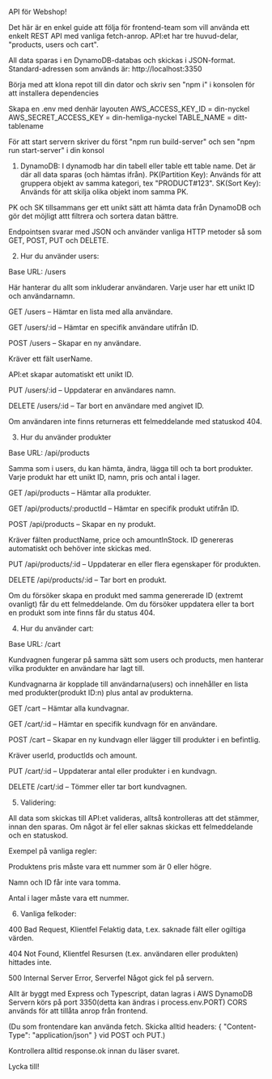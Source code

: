 API för Webshop!

Det här är en enkel guide att följa för frontend-team som vill använda ett enkelt REST API med vanliga fetch-anrop. 
API:et har tre huvud-delar, "products, users och cart".

All data sparas i en DynamoDB-databas och skickas i JSON-format.
Standard-adressen som används är: http://localhost:3350

Börja med att klona repot till din dator och skriv sen "npm i" i konsolen för att installera dependencies

Skapa en .env med denhär layouten
AWS_ACCESS_KEY_ID = din-nyckel
AWS_SECRET_ACCESS_KEY = din-hemliga-nyckel
TABLE_NAME = ditt-tablename

För att start servern skriver du först "npm run build-server" och sen "npm run start-server" i din konsol

1. DynamoDB: 
I dynamodb har din tabell eller table ett table name. Det är där all data sparas (och hämtas ifrån).
PK(Partition Key): Används för att gruppera objekt av samma kategori, tex "PRODUCT#123".
SK(Sort Key): Används för att skilja olika objekt inom samma PK.

PK och SK tillsammans ger ett unikt sätt att hämta data från DynamoDB och gör det möjligt attt filtrera och sortera datan bättre.


Endpointsen svarar med JSON och använder vanliga HTTP metoder så som GET, POST, PUT och DELETE.


2. Hur du använder users: 

Base URL: /users

Här hanterar du allt som inkluderar användaren. Varje user har ett unikt ID och användarnamn. 

GET /users – Hämtar en lista med alla användare.

GET /users/:id – Hämtar en specifik användare utifrån ID.

POST /users – Skapar en ny användare.

Kräver ett fält userName.

API:et skapar automatiskt ett unikt ID.

PUT /users/:id – Uppdaterar en användares namn.

DELETE /users/:id – Tar bort en användare med angivet ID.

Om användaren inte finns returneras ett felmeddelande med statuskod 404.


3. Hur du använder produkter

Base URL: /api/products

Samma som i users, du kan hämta, ändra, lägga till och ta bort produkter.
Varje produkt har ett unikt ID, namn, pris och antal i lager.

GET /api/products – Hämtar alla produkter.

GET /api/products/:productId – Hämtar en specifik produkt utifrån ID.

POST /api/products – Skapar en ny produkt.

Kräver fälten productName, price och amountInStock.
ID genereras automatiskt och behöver inte skickas med.

PUT /api/products/:id – Uppdaterar en eller flera egenskaper för produkten.

DELETE /api/products/:id – Tar bort en produkt.

Om du försöker skapa en produkt med samma genererade ID (extremt ovanligt) får du ett felmeddelande.
Om du försöker uppdatera eller ta bort en produkt som inte finns får du status 404.

4. Hur du använder cart: 

Base URL: /cart

Kundvagnen fungerar på samma sätt som users och products, men hanterar vilka produkter en användare har lagt till.

Kundvagnarna är kopplade till användarna(users) och innehåller en lista med produkter(produkt ID:n) plus antal av produkterna.

GET /cart – Hämtar alla kundvagnar.

GET /cart/:id – Hämtar en specifik kundvagn för en användare.

POST /cart – Skapar en ny kundvagn eller lägger till produkter i en befintlig.

Kräver userId, productIds och amount.

PUT /cart/:id – Uppdaterar antal eller produkter i en kundvagn.

DELETE /cart/:id – Tömmer eller tar bort kundvagnen.

5. Validering: 

All data som skickas till API:et valideras, alltså kontrolleras att det stämmer, innan den sparas.
Om något är fel eller saknas skickas ett felmeddelande och en statuskod. 

Exempel på vanliga regler:

Produktens pris måste vara ett nummer som är 0 eller högre.

Namn och ID får inte vara tomma.

Antal i lager måste vara ett nummer.

6. Vanliga felkoder: 

400 Bad Request, Klientfel
Felaktig data, t.ex. saknade fält eller ogiltiga värden.

404 Not Found, Klientfel
Resursen (t.ex. användaren eller produkten) hittades inte.

500 Internal Server Error, Serverfel
Något gick fel på servern.



Allt är byggt med Express och Typescript, datan lagras i AWS DynamoDB
Servern körs på port 3350(detta kan ändras i process.env.PORT)
CORS används för att tillåta anrop från frontend.

(Du som frontendare kan använda fetch. 
Skicka alltid headers: { "Content-Type": "application/json" } vid POST och PUT.)

Kontrollera alltid response.ok innan du läser svaret.

Lycka till!

